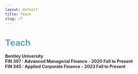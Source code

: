 ```yaml
---
layout: default
title: Teach
slug: /T
---
```


<h1 class="page-heading" style="color:#64a1bd">Teach</h1>

<span style="color:#2b2b2b"><strong>Bentley University &nbsp;</strong></span><br>
<span style="color:#2b2b2b"><strong>FIN 307 &#58; Advanced Managerial Finance - 2020 Fall to Present&nbsp;</strong></span><br>
<span style="color:#2b2b2b"><strong>FIN 345 &#58; Applied Corporate Finance - 2023 Fall to Present &nbsp;</strong></span>
